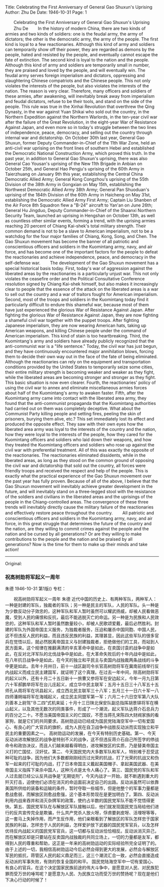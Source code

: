 Title: Celebrating the First Anniversary of General Gao Shuxun's Uprising
Author: Zhu De
Date: 1946-10-31
Page: 1

　　Celebrating the First Anniversary of General Gao Shuxun's Uprising
　　Zhu De
　　In the history of modern China, there are two kinds of armies and two kinds of soldiers: one is the feudal army, the army of dictators; the other is the democratic army, the army of the people. The first kind is loyal to a few reactionaries. Although this kind of army and soldiers can temporarily show off their power, they are regarded as demons by the people, hated and resisted by the people, and eventually cannot escape the fate of extinction. The second kind is loyal to the nation and the people. Although this kind of army and soldiers are temporarily small in number, they are praised and loved by the people, and will eventually win. The feudal army serves foreign imperialism and dictators, oppressing and slaughtering Chinese compatriots and the Chinese people. This not only violates the interests of the people, but also violates the interests of the nation. The reason is very clear. Therefore, many officers and soldiers of these armies, after awakening, will inevitably break away from imperialism and feudal dictators, refuse to be their tools, and stand on the side of the people. This rule was true in the Xinhai Revolution that overthrew the Qing Dynasty, in the war against Yuan Shikai who sold out the country, in the Northern Expedition against the Northern Warlords, in the ten-year civil war after the failure of the Great Revolution, in the eight-year War of Resistance Against Japan, and even more so in today's struggle between the two lines of independence, peace, democracy, and selling out the country through internal war and dictatorship. On October 30th last year, General Gao Shuxun, former Deputy Commander-in-Chief of the 11th War Zone, held an anti-civil war uprising on the front lines of southern Hebei and established the Democratic National Construction Army, which proved this truth. In the past year, in addition to General Gao Shuxun's uprising, there was also General Cao Yousan's uprising of the New 11th Brigade in Anbian on October 25th, and General Hao Pengju's uprising of the 60th Army in Taierzhuang on January 9th this year, establishing the Central China Democratic Allied Army; General Kong Congzhou's uprising of the 55th Division of the 38th Army in Gongxian on May 15th, establishing the Northwest Democratic Allied Army 38th Army; General Pan Shuoduan's uprising of the 184th Division of the 60th Army in Haicheng on May 31st, establishing the Democratic Allied Army First Army; Captain Liu Shanben of the Air Force 8th Squadron flew a "B-24" aircraft to Yan'an on June 26th; General Hu Jingduo, Deputy Commander-in-Chief of the Shaanxi Northern Security Team, launched an uprising in Hengshan on October 13th, as well as countless other similar events, forming a trend, with the uprising armies reaching 20 percent of Chiang Kai-shek's total military strength. Their common demand is not to be a slave to American imperialism, not to be a watchdog for the four major families of Chiang, Kong, Song, and Chen. The Gao Shuxun movement has become the banner of all patriotic and conscientious officers and soldiers in the Kuomintang army, navy, and air force, and has become one of the important factors for the people to defeat the reactionaries and achieve independence, peace, and democracy in the self-defense war.
　　The development of the Gao Shuxun movement has a special historical basis today. First, today's war of aggression against the liberated areas by the reactionaries is a particularly unjust war. This not only violates the ceasefire order and the Political Consultative Conference resolution signed by Chiang Kai-shek himself, but also makes it increasingly clear to people that the essence of the attack on the liberated areas is a war to sell out the country and a war of traitors fought for American imperialism. Second, most of the troops and soldiers in the Kuomintang today find it particularly difficult to endure this shameful war, because most of them have just experienced the glorious War of Resistance Against Japan. After fighting the glorious War of Resistance Against Japan, they are now fighting a shameful civil war together with the puppet troops. After fighting Japanese imperialism, they are now wearing American hats, taking up American weapons, and killing Chinese people under the command of American imperialism. This kind of stain is too heartbreaking. Third, the Kuomintang's army and soldiers have already publicly recognized that the anti-communist war is a "life sentence." Today, the civil war has just begun, and they have continuously encountered major annihilation blows, forcing them to decide their own way out in the face of the fate of being eliminated. Although the reactionaries can rely on the equipment and transportation conditions provided by the United States to temporarily seize some cities, their entire military strength is becoming weaker and weaker as they fight, while the liberated areas are becoming stronger and stronger as they fight. This basic situation is now even clearer. Fourth, the reactionaries' policy of using the civil war to annex and eliminate miscellaneous armies forces about half of the Kuomintang's army to awaken faster. Fifth, after the Kuomintang army came into contact with the liberated area army, they found that the anti-communist propaganda that the Kuomintang authorities had carried out on them was completely deceptive. What about the Communist Party killing people and setting fires, peeling the skin of prisoners, burying them alive, etc.? This set immediately lost its effect and produced the opposite effect. They saw with their own eyes how the liberated area army was loyal to the interests of the country and the nation, how they were loyal to the interests of the people, how they cared for the Kuomintang officers and soldiers who laid down their weapons, and how they treated the Kuomintang officers and soldiers who rose up against the civil war with preferential treatment. All of this was exactly the opposite of the reactionaries. The reactionaries eliminated dissidents, while in the liberated areas, as long as they stood on the common ground of opposing the civil war and dictatorship that sold out the country, all forces were friendly troops and received the respect and help of the people. This is exactly what the practical experience of the Gao Shuxun movement over the past year has fully proven. Because of all of the above, I believe that the Gao Shuxun movement will inevitably achieve greater development in the future, and will inevitably stand on a three-legged stool with the resistance of the soldiers and civilians in the liberated areas and the uprisings of the people in the Chiang-controlled areas. The convergence of these three trends will inevitably directly cause the military failure of the reactionaries and effectively restore peace throughout the country.
　　All patriotic and conscientious officers and soldiers in the Kuomintang army, navy, and air force, in this great struggle that determines the future of the country and the nation, are they willing to commit crimes against the people and the nation and be cursed by all generations? Or are they willing to make contributions to the people and the nation and be praised by all generations? Now is the time for them to make up their minds and take action!



<hr /> 

Original: 


### 祝高树勋将军起义一周年
朱德
1946-10-31
第1版()
专栏：

　　祝高树勋将军起义一周年
    朱德
    近代中国的历史上、有两种军队，两种军人：一种是封建的军队，独裁者的军队；另一种是民主的军队，人民的军队。头一种是为少数反动分子效忠的，这种军队和军人暂时虽然可以耀武扬威，却被人民看做恶魔，受到人民的痛恨和反抗，最后不能逃脱灭亡的命运。另一种是为民族和人民效忠的，这种军队和军人暂时虽然数量较小，却被人民歌颂爱戴，最后必然胜利。封建的军队为外国帝国主义服务，为独裁者服务，压迫和屠杀中国同胞、中国人民，这不但违反人民的利益，而且违反民族的利益，其理甚显，因此这些军队的很多官兵在觉悟以后，就必然脱离帝国主义与封建独裁者，拒绝做他们的工具，而站到人民方面来。这个规律在推翻满清的辛亥革命中是如此，在卖国讨袁的战争中是如此，在反对北洋军队的北伐战争中是如此，在大革命失败后的十年内战中是如此，在八年抗日战争中是如此，在今天的独立和平民主与卖国内战独裁两条战线的斗争中更是如此。去年十月卅日，前十一战区副司令长官高树勋将军在冀南前线举行反内战起义而成立民主建国军，就证明了这个真理。在过去一年中间，除高树勋将军的起义以外，还有十月二十五日新十一旅曹又参将军在安边起义，今年一月九日第六十军郝鹏举将军在台儿庄起义，成立华中民主联军；五月十五日三十八军五十五师孔从周将军在巩县起义，成立西北民主联军三十八军；五月三十一日六十军一八四师潘朔端将军在海城起义，成立民主同盟军第一军；六月二十六日空军第八大队刘善本上尉驾“Ｂ二四”式机来延；十月十三日陕北保安队副总指挥胡景铎将军在横山起义，以及其他无数次的同类事件，形成了一个潮流，起义军队达蒋介石总兵力的百分之二十。不愿当美国帝国主义的亡国奴，不愿当蒋孔宋陈四大财阀家族的看家狗，就是它们的共同要求。高树勋运动已经成为国民党陆海空军中一切有爱国心、有良心的广大官兵的旗帜，成为人民在自卫战争中战胜反动派而实现独立和平民主的重要因素之一。
    高树勋运动的发展，在今天有特别历史基础。第一、今天反动派进攻解放区的战争是特别不义的战争，这不但违反蒋介石自己所签字的停战命令和政协决议，而且人们越来越看得明白，进攻解放区的实质，乃是替美帝国主义打的亡国仗、汉奸仗。第二、今天国民党内大多数军队和军人，特别难于忍受这种可耻的战争，因为他们大多数都刚刚经历过光荣的抗战，打了光荣的抗战又和伪军一起来的打可耻的内战，打了日本帝国主义戴起美国帽子、拿起美国武器、在美帝国主义指挥下来杀中国人，这种污点是太令人痛心了。第三、国民党的军队和军人过去就已经公认反共战争是“无期徒刑”，今天内战才一开始，就不断遇到重大的歼灭打击，迫使他们必须在消灭的命运面前决定自己的出路。反动派虽然可以依靠美国所供给的装备和运输的条件，暂时夺取一些城市，但是他整个的军事力量都是愈战愈弱，而解放区则愈战愈强，这个基本形势现在是更加明白了。第四、反动派利用内战来吞并和消灭杂牌军的政策，使约占半数的国民党军队不能不觉悟得更快。第五、国民党军队在与解放区军队接触以后，他们就发现国民党当局给他们进行的反共宣传完全是欺骗，什么共产党杀人放火呀，俘虏要剥皮呀、活埋呀等等，这一套马上失掉作用，而产生反作用，他们亲眼看到了解放区的军队怎样忠于国家民族的利益，怎样忠于人民的利益，怎样爱护放下武器的国民党军官兵，以及怎样优待反内战起义的国民党军官兵，这一切都与反动派恰恰相反。反动派消灭异己，而在解放区却是只要站在反卖国内战独裁的共同立场上，一切的力量都是友军，都得到人民的尊重和帮助，这正是一年来的高树勋运动的实际经验所完全证明了的。由于上述的一切，我相信高树勋运动今后必然会得到更大的发展，必然会与解放区军民的抵抗，蒋管区人民的起义鼎足而三，这三个潮流汇合一致，必然会直接造成反动派的军事失败，有效的恢复全国的和平。
    国民党陆海空军中一切有爱国心、有良心的官兵，在这个决定国家民族前途的伟大斗争中，是愿意对人民、对民族犯罪而受万世的唾骂呢？是愿意为人民、为民族立功而受万世的赞扬呢？现在是他们下决心行动的时候了！
